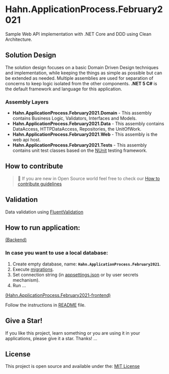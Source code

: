 # Hahn.ApplicationProcess.February2021
Sample Web API implementation with .NET Core and DDD using Clean Architecture.

## Solution Design
The solution design focuses on a basic Domain Driven Design techniques and implementation, while keeping the things as simple as possible but can be extended as needed. Multiple assemblies are used for separation of concerns to keep logic isolated from the other components. **.NET 5 C#** is the default framework and language for this application.

### Assembly Layers
-   **Hahn.ApplicationProcess.February2021.Domain**  - This assembly contains Business Logic, Validators, Interfaces and Models.
-   **Hahn.ApplicationProcess.February2021.Data**  - This assembly contains DataAccess, HTTPDataAccess, Repositories, the UnitOfWork.
-   **Hahn.ApplicationProcess.February2021.Web**  - This assembly is the web api host.
-   **Hahn.ApplicationProcess.February2021.Tests**  - This assembly contains unit test classes based on the [NUnit](https://github.com/nunit/nunit) testing framework.

## How to contribute

> :thought_balloon: If you are new in Open Source world feel free to check our [How to contribute guidelines](https://github.com/Jadhielv/Hahn.ApplicationProcess.February2021/blob/master/CONTRIBUTING.md)

## Validation
Data validation using [FluentValidation](https://github.com/JeremySkinner/FluentValidation)

## How to run application: 
[(Backend)](https://github.com/Jadhielv/Hahn.ApplicationProcess.February2021/tree/master/Backend)


### In case you want to use a local database:
1. Create empty database, name: **`Hahn.ApplicationProcess.February2021`**.
2. Execute [migrations](https://github.com/Morzkat/PacifiCodeTest/tree/master/Hahn.ApplicationProcess/src/Hahn.ApplicationProcess.February2021.Data/DataAccess/Migrations).
2. Set connection string (in [appsettings.json](https://github.com/Morzkat/PacifiCodeTest/blob/master/Hahn.ApplicationProcess/src/Hahn.ApplicationProcess.February2021.Web/appsettings.json) or by user secrets mechanism).
3. Run ...

[(Hahn.ApplicationProcess.February2021-frontend)](https://github.com/Morzkat/PacifiCodeTest/tree/master/hahn-applicationProcess-frontEnd)

Follow the instructions in [README](https://github.com/Morzkat/PacifiCodeTest/blob/master/hahn-applicationProcess-frontEnd/README.md) file.

## Give a Star!

If you like this project, learn something or you are using it in your applications, please give it a star. Thanks! ...

## License

This project is open source and available under the: [MIT License](LICENSE)